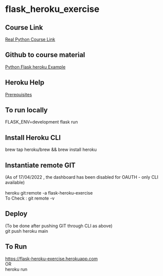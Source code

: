 # flask_heroku_exercise

## Course Link
[Real Python Course Link](https://realpython.com/flask-by-example-part-1-project-setup/)

## Github to course material
[Python Flask heroku Example](https://github.com/realpython/materials/tree/master/python-flask-example-heroku)

## Heroku Help
[Prerequisites](https://devcenter.heroku.com/articles/git#prerequisites-install-git-and-the-heroku-cli)

## To run locally
FLASK_ENV=development flask run

## Install Heroku CLI
brew tap heroku/brew && brew install heroku

## Instantiate remote GIT
(As of 17/04/2022 , the dashboard has been disabled for OAUTH - only CLI available) <br> <br>
heroku git:remote -a flask-heroku-exercise
<br> 
To Check : git remote -v
<br>

## Deploy
(To be done after pushing GIT through CLI as above) <br>
git push heroku main 

## To Run
https://flask-heroku-exercise.herokuapp.com
<br> OR <br>
heroku run
<br>